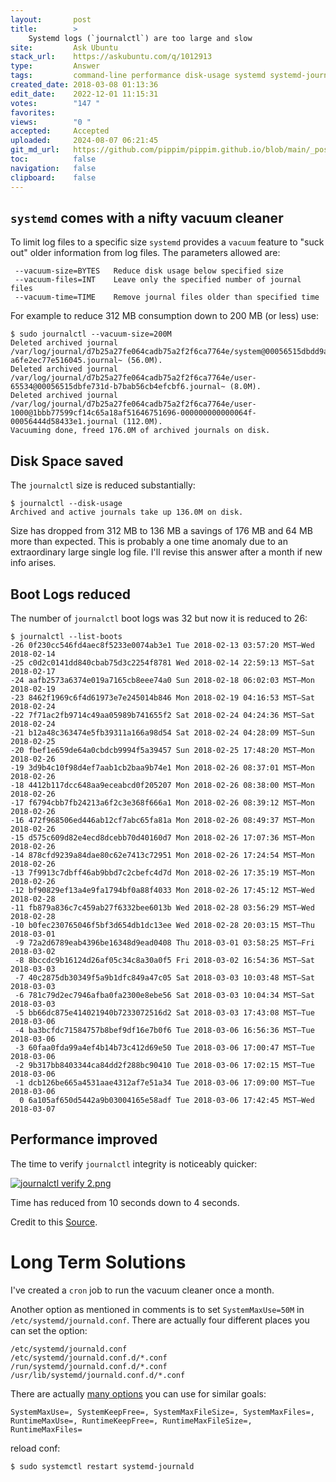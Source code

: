```yaml
---
layout:       post
title:        >
    Systemd logs (`journalctl`) are too large and slow
site:         Ask Ubuntu
stack_url:    https://askubuntu.com/q/1012913
type:         Answer
tags:         command-line performance disk-usage systemd systemd-journald
created_date: 2018-03-08 01:13:36
edit_date:    2022-12-01 11:15:31
votes:        "147 "
favorites:    
views:        "0 "
accepted:     Accepted
uploaded:     2024-08-07 06:21:45
git_md_url:   https://github.com/pippim/pippim.github.io/blob/main/_posts/2018/2018-03-08-Systemd-logs-__journalctl__-are-too-large-and-slow.md
toc:          false
navigation:   false
clipboard:    false
---
```


## `systemd` comes with a nifty vacuum cleaner

To limit log files to a specific size `systemd` provides a `vacuum` feature to "suck out" older information from log files. The parameters allowed are:

``` 
 --vacuum-size=BYTES   Reduce disk usage below specified size
 --vacuum-files=INT    Leave only the specified number of journal files
 --vacuum-time=TIME    Remove journal files older than specified time
```


For example to reduce 312 MB consumption down to 200 MB (or less) use:

``` 
$ sudo journalctl --vacuum-size=200M
Deleted archived journal /var/log/journal/d7b25a27fe064cadb75a2f2f6ca7764e/system@00056515dbdd9a4e-a6fe2ec77e516045.journal~ (56.0M).
Deleted archived journal /var/log/journal/d7b25a27fe064cadb75a2f2f6ca7764e/user-65534@00056515dbfe731d-b7bab56cb4efcbf6.journal~ (8.0M).
Deleted archived journal /var/log/journal/d7b25a27fe064cadb75a2f2f6ca7764e/user-1000@1bbb77599cf14c65a18af51646751696-000000000000064f-00056444d58433e1.journal (112.0M).
Vacuuming done, freed 176.0M of archived journals on disk.
```

## Disk Space saved

The `journalctl` size is reduced substantially:

``` 
$ journalctl --disk-usage
Archived and active journals take up 136.0M on disk.
```

Size has dropped from 312 MB to 136 MB a savings of 176 MB and 64 MB more than expected. This is probably a one time anomaly due to an extraordinary large single log file. I'll revise this answer after a month if new info arises.

## Boot Logs reduced

The number of `journalctl` boot logs was 32 but now it is reduced to 26:

``` 
$ journalctl --list-boots
-26 0f230cc546fd4aec8f5233e0074ab3e1 Tue 2018-02-13 03:57:20 MST—Wed 2018-02-14 
-25 c0d2c0141dd840cbab75d3c2254f8781 Wed 2018-02-14 22:59:13 MST—Sat 2018-02-17 
-24 aafb2573a6374e019a7165cb8eee74a0 Sun 2018-02-18 06:02:03 MST—Mon 2018-02-19 
-23 8462f1969c6f4d61973e7e245014b846 Mon 2018-02-19 04:16:53 MST—Sat 2018-02-24 
-22 7f71ac2fb9714c49aa05989b741655f2 Sat 2018-02-24 04:24:36 MST—Sat 2018-02-24 
-21 b12a48c363474e5fb39311a166a98d54 Sat 2018-02-24 04:28:09 MST—Sun 2018-02-25 
-20 fbef1e659de64a0cbdcb9994f5a39457 Sun 2018-02-25 17:48:20 MST—Mon 2018-02-26 
-19 3d9b4c10f98d4ef7aab1cb2baa9b74e1 Mon 2018-02-26 08:37:01 MST—Mon 2018-02-26 
-18 4412b117dcc648aa9eceabcd0f205207 Mon 2018-02-26 08:38:00 MST—Mon 2018-02-26 
-17 f6794cbb7fb24213a6f2c3e368f666a1 Mon 2018-02-26 08:39:12 MST—Mon 2018-02-26 
-16 472f968506ed446ab12cf7abc65fa81a Mon 2018-02-26 08:49:37 MST—Mon 2018-02-26 
-15 d575c609d82e4ecd8dcebb70d40160d7 Mon 2018-02-26 17:07:36 MST—Mon 2018-02-26 
-14 878cfd9239a84dae80c62e7413c72951 Mon 2018-02-26 17:24:54 MST—Mon 2018-02-26 
-13 7f9913c7dbff46ab9bbd7c2cbefc4d7d Mon 2018-02-26 17:35:19 MST—Mon 2018-02-26 
-12 bf90829ef13a4e9fa1794bf0a88f4033 Mon 2018-02-26 17:45:12 MST—Wed 2018-02-28 
-11 fb879a836c7c459ab27f6332bee6013b Wed 2018-02-28 03:56:29 MST—Wed 2018-02-28 
-10 b0fec230765046f5bf3d654db1dc13ee Wed 2018-02-28 20:03:15 MST—Thu 2018-03-01 
 -9 72a2d6789eab4396be16348d9ead0408 Thu 2018-03-01 03:58:25 MST—Fri 2018-03-02 
 -8 8bccdc9b16124d26af05c34c8a30a0f5 Fri 2018-03-02 16:54:36 MST—Sat 2018-03-03 
 -7 40c2875db30349f5a9b1dfc849a47c05 Sat 2018-03-03 10:03:48 MST—Sat 2018-03-03 
 -6 781c79d2ec7946afba0fa2300e8ebe56 Sat 2018-03-03 10:04:34 MST—Sat 2018-03-03 
 -5 bb66dc875e414021940b7233072516d2 Sat 2018-03-03 17:43:08 MST—Tue 2018-03-06 
 -4 ba3bcfdc71584757b8bef9df16e7b0f6 Tue 2018-03-06 16:56:36 MST—Tue 2018-03-06 
 -3 60faa0fda99a4ef4b14b73c412d69e50 Tue 2018-03-06 17:00:47 MST—Tue 2018-03-06 
 -2 9b317bb8403344ca84dd2f288bc90410 Tue 2018-03-06 17:02:15 MST—Tue 2018-03-06 
 -1 dcb126be665a4531aae4312af7e51a34 Tue 2018-03-06 17:09:00 MST—Tue 2018-03-06 
  0 6a105af650d5442a9b03004165e58adf Tue 2018-03-06 17:42:45 MST—Wed 2018-03-07 
```

## Performance improved

The time to verify `journalctl` integrity is noticeably quicker:

[![journalctl verify 2.png][1]][1]

Time has reduced from 10 seconds down to 4 seconds.

Credit to this [Source][2].

# Long Term Solutions

I've created a `cron` job to run the vacuum cleaner once a month.

Another option as mentioned in comments is to set `SystemMaxUse=50M` in `/etc/systemd/journald.conf`. There are actually four different places you can set the option:

``` 
/etc/systemd/journald.conf
/etc/systemd/journald.conf.d/*.conf
/run/systemd/journald.conf.d/*.conf
/usr/lib/systemd/journald.conf.d/*.conf
```

There are actually [many options][3] you can use for similar goals:

``` 
SystemMaxUse=, SystemKeepFree=, SystemMaxFileSize=, SystemMaxFiles=, RuntimeMaxUse=, RuntimeKeepFree=, RuntimeMaxFileSize=, RuntimeMaxFiles=
```

reload conf:

``` 
$ sudo systemctl restart systemd-journald
```

  [1]: https://i.sstatic.net/o4SoS.gif
  [2]: https://www.loggly.com/ultimate-guide/managing-journal-size/
  [3]: https://www.freedesktop.org/software/systemd/man/journald.conf.html
